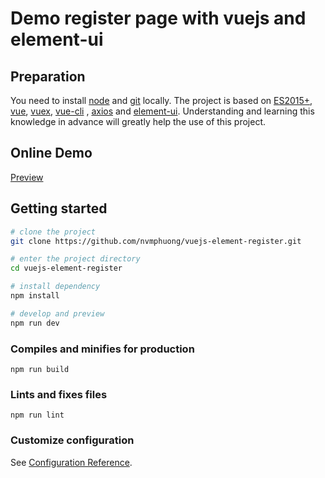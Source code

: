 # Demo register page with vuejs and element-ui


## Preparation

You need to install [node](https://nodejs.org/) and [git](https://git-scm.com/) locally. The project is based on [ES2015+](https://es6.ruanyifeng.com/), [vue](https://cn.vuejs.org/index.html), [vuex](https://vuex.vuejs.org/zh-cn/), [vue-cli](https://github.com/vuejs/vue-cli) , [axios](https://github.com/axios/axios) and [element-ui](https://github.com/ElemeFE/element).
Understanding and learning this knowledge in advance will greatly help the use of this project.

## Online Demo

[Preview](https://nvmphuong.github.io/vuejs-element-register/dist/index.html)

## Getting started

```bash
# clone the project
git clone https://github.com/nvmphuong/vuejs-element-register.git

# enter the project directory
cd vuejs-element-register

# install dependency
npm install

# develop and preview
npm run dev
```

### Compiles and minifies for production
```
npm run build
```

### Lints and fixes files
```
npm run lint
```

### Customize configuration
See [Configuration Reference](https://cli.vuejs.org/config/).
